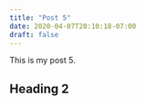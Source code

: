 ```yaml
---
title: "Post 5"
date: 2020-04-07T20:10:18-07:00
draft: false
---
```


This is my post 5.

## Heading 2